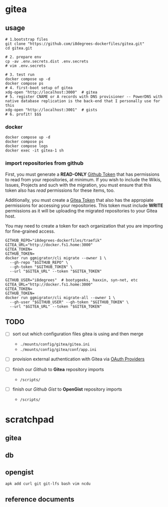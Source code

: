 
# gitea

## usage

```shell
# 1.bootstrap files
git clone "https://github.com/i8degrees-dockerfiles/gitea.git"
cd gitea.git

# 2. prepare env
cp -av .env.secrets.dist .env.secrets
# vim .env.secrets

# 3. test run
docker compose up -d
docker compose ps
# 4. first-boot setup of gitea
xdg-open "http://localhost:3000"  # gitea
# 5. register CNAME or A records with DNS provisioner -- PowerDNS with native database replication is the back-end that I personally use for this
xdg-open "http://localhost:3001"  # gists
# 6. profit! $$$
```

### docker

```shell
docker compose up -d
docker compose ps
docker compose logs
docker exec -it gitea-1 sh
```

### import repositories from github

First, you must generate a **READ-ONLY** [Github Token][1] that has permissions to read from your repositories, at minimum. If you wish to include the Wikis, Issues, Projects and such
with the migration, you must ensure that this token also
has *read* permissions for these items, too.

Additionally, you must create a [Gitea Token][2] that
also has the appropiate permissions for accessing your
repositories. This token must include **WRITE** 
permissions as it will be uploading the migrated 
repositories to your Gitea host.

You may need to create a token for each organization 
that you are importing for fine-grained access.


```shell
GITHUB_REPO="i8degrees-dockerfiles/traefik"
GITEA_URL="http://docker.fs1.home:3000"
GITEA_TOKEN=
GITHUB_TOKEN=
docker run ggmigrator/cli migrate --owner 1 \
  --gh-repo "$GITHUB_REPO" \
  --gh-token "$GITHUB_TOKEN" \
  --url "$GITEA_URL" --token "$GITEA_TOKEN"
```

```shell
GITHUB_USER="i8degrees"  # bootygeeks, haxxin, syn-net, etc
GITEA_URL="http://docker.fs1.home:3000"
GITEA_TOKEN=
GITHUB_TOKEN=
docker run ggmigrator/cli migrate-all --owner 1 \
  --gh-user "$GITHUB_USER" --gh-token "$GITHUB_TOKEN" \
  --url "$GITEA_URL" --token "$GITEA_TOKEN"
```

## TODO

- [ ] sort out which configuration files gitea is using and then merge
  * `./mounts/config/gitea/gitea.ini`
  * `./mounts/config/gitea/conf/app.ini`

- [ ] provision external authentication with Gitea via [OAuth Providers](https://github.com/thomiceli/opengist/blob/master/docs/administration/oauth-providers.md)

- [ ] finish our *Github* to **Gitea** repository imports
  * `/scripts/`
- [ ] finish our *Github Gist* to **OpenGist** repository imports
  * `/scripts/`

# scratchpad

## gitea
## db
## opengist

`apk add curl git git-lfs bash vim ncdu`

## reference documents

[1]: https://github.com/settings/tokens
[2]: http://docker.fs1.home:3000/user/settings/applications
[3]: https://gitea.com/gitea/migrator

